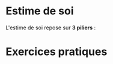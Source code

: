 # Estime de soi

L'estime de soi repose sur **3 piliers** :

<object class="schema" type="image/svg+xml" data="{{ ASSET static/psycho/estime1.svg }}"></object>

# Exercices pratiques

<object class="schema" type="image/svg+xml" data="{{ ASSET static/psycho/estime2.svg }}"></object>
